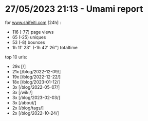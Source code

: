 # 27/05/2023 21:13 - Umami report
for www.shifeiti.com [24h] :

 - 116 (-77) page views
 - 65 (-25) uniques
 - 53 (-8) bounces
 - 1h 11' 23'' (-1h 42' 26'') totaltime


top 10 urls:
 - 29x [/]
 - 21x [/blog/2022-12-09/]
 - 19x [/blog/2022-12-22/]
 - 18x [/blog/2023-01-12/]
 - 3x [/blog/2022-05-07/]
 - 3x [/wiki/]
 - 3x [/blog/2023-02-03/]
 - 3x [/about/]
 - 2x [/blog/tags/]
 - 2x [/blog/2022-10-24/]


